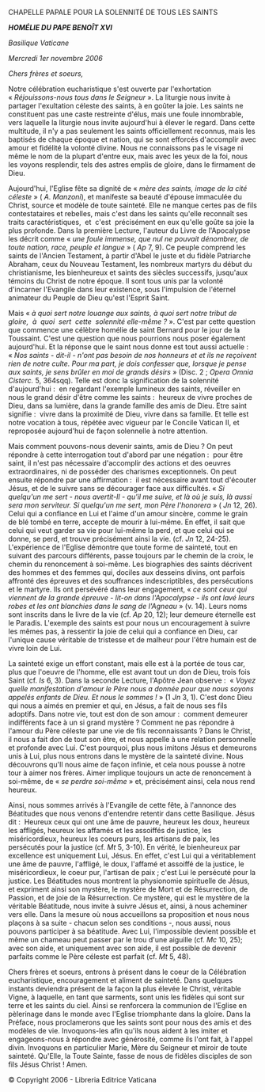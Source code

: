 CHAPELLE PAPALE POUR LA SOLENNITÉ DE TOUS LES SAINTS

***HOMÉLIE DU PAPE BENOÎT XVI***

*Basilique Vaticane*

*Mercredi 1er novembre 2006*

*Chers frères et soeurs,*

Notre célébration eucharistique s'est ouverte par l'exhortation « *Réjouissons-nous tous dans le Seigneur* ». La liturgie nous invite à partager l'exultation céleste des saints, à en goûter la joie. Les saints ne constituent pas une caste restreinte d'élus, mais une foule innombrable, vers laquelle la liturgie nous invite aujourd'hui à élever le regard. Dans cette multitude, il n'y a pas seulement les saints officiellement reconnus, mais les baptisés de chaque époque et nation, qui se sont efforcés d'accomplir avec amour et fidélité la volonté divine. Nous ne connaissons pas le visage ni même le nom de la plupart d'entre eux, mais avec les yeux de la foi, nous les voyons resplendir, tels des astres emplis de gloire, dans le firmament de Dieu.

Aujourd'hui, l'Eglise fête sa dignité de « *mère des saints, image de la cité céleste* » ( *A. Manzoni*), et manifeste sa beauté d'épouse immaculée du Christ, source et modèle de toute sainteté. Elle ne manque certes pas de fils contestataires et rebelles, mais c'est dans les saints qu'elle reconnaît ses traits caractéristiques,  et  c'est  précisément en eux qu'elle goûte sa joie la plus profonde. Dans la première Lecture, l'auteur du Livre de l'Apocalypse les décrit comme « *une foule immense, que nul ne pouvait dénombrer, de toute nation, race, peuple et langue* » ( *Ap* 7, 9). Ce peuple comprend les saints de l'Ancien Testament, à partir d'Abel le juste et du fidèle Patriarche Abraham, ceux du Nouveau Testament, les nombreux martyrs du début du christianisme, les bienheureux et saints des siècles successifs, jusqu'aux témoins du Christ de notre époque. Il sont tous unis par la volonté d'incarner l'Evangile dans leur existence, sous l'impulsion de l'éternel animateur du Peuple de Dieu qu'est l'Esprit Saint.

Mais « *à quoi sert notre louange aux saints, à quoi sert notre tribut de gloire,  à  quoi  sert  cette  solennité elle-même ?* ». C'est par cette question que commence une célèbre homélie de saint Bernard pour le jour de la Toussaint. C'est une question que nous pourrions nous poser également aujourd'hui. Et la réponse que le saint nous donne est tout aussi actuelle :  « *Nos saints - dit-il - n'ont pas besoin de nos honneurs et et ils ne reçoivent rien de notre culte. Pour ma part, je dois confesser que, lorsque je pense aux saints, je sens brûler en moi de grands désirs* » (Disc. 2 ; *Opera Omnia Cisterc.* 5, 364sqq). Telle est donc la signification de la solennité d'aujourd'hui :  en regardant l'exemple lumineux des saints, réveiller en nous le grand désir d'être comme les saints :  heureux de vivre proches de Dieu, dans sa lumière, dans la grande famille des amis de Dieu. Etre saint signifie :  vivre dans la proximité de Dieu, vivre dans sa famille. Et telle est notre vocation à tous, répétée avec vigueur par le Concile Vatican II, et reproposée aujourd'hui de façon solennelle à notre attention.

Mais comment pouvons-nous devenir saints, amis de Dieu ? On peut répondre à cette interrogation tout d'abord par une négation :  pour être saint, il n'est pas nécessaire d'accomplir des actions et des oeuvres extraordinaires, ni de posséder des charismes exceptionnels. On peut ensuite répondre par une affirmation :  il est nécessaire avant tout d'écouter Jésus, et de le suivre sans se décourager face aux difficultés. « *Si quelqu'un me sert - nous avertit-Il - qu'il me suive, et là où je suis, là aussi sera mon serviteur. Si quelqu'un me sert, mon Père l'honorera* » ( *Jn* 12, 26). Celui qui a confiance en Lui et l'aime d'un amour sincère, comme le grain de blé tombé en terre, accepte de mourir à lui-même. En effet, il sait que celui qui veut garder sa vie pour lui-même la perd, et que celui qui se donne, se perd, et trouve précisément ainsi la vie. (cf. *Jn* 12, 24-25). L'expérience de l'Eglise démontre que toute forme de sainteté, tout en suivant des parcours différents, passe toujours par le chemin de la croix, le chemin du renoncement à soi-même. Les biographies des saints décrivent des hommes et des femmes qui, dociles aux desseins divins, ont parfois affronté des épreuves et des souffrances indescriptibles, des persécutions et le martyre. Ils ont persévéré dans leur engagement, « *ce sont ceux qui viennent de la grande épreuve - lit-on dans l'Apocalypse - ils ont lavé leurs robes et les ont blanchies dans le sang de l'Agneau* » (v. 14). Leurs noms sont inscrits dans le livre de la vie (cf. *Ap* 20, 12); leur demeure éternelle est le Paradis. L'exemple des saints est pour nous un encouragement à suivre les mêmes pas, à ressentir la joie de celui qui a confiance en Dieu, car l'unique cause véritable de tristesse et de malheur pour l'être humain est de vivre loin de Lui.

La sainteté exige un effort constant, mais elle est à la portée de tous car, plus que l'oeuvre de l'homme, elle est avant tout un don de Dieu, trois fois Saint (cf. *Is* 6, 3). Dans la seconde Lecture, l'Apôtre Jean observe :  « *Voyez quelle manifestation d'amour le Père nous a donnée pour que nous soyons appelés enfants de Dieu. Et nous le sommes !* » (1 *Jn* 3, 1). C'est donc Dieu qui nous a aimés en premier et qui, en Jésus, a fait de nous ses fils adoptifs. Dans notre vie, tout est don de son amour :  comment demeurer indifférents face à un si grand mystère ? Comment ne pas répondre à l'amour du Père céleste par une vie de fils reconnaissants ? Dans le Christ, il nous a fait don de tout son être, et nous appelle à une relation personnelle et profonde avec Lui. C'est pourquoi, plus nous imitons Jésus et demeurons unis à Lui, plus nous entrons dans le mystère de la sainteté divine. Nous découvrons qu'Il nous aime de façon infinie, et cela nous pousse à notre tour à aimer nos frères. Aimer implique toujours un acte de renoncement à soi-même, de « *se perdre soi-même* » et, précisément ainsi, cela nous rend heureux.

Ainsi, nous sommes arrivés à l'Evangile de cette fête, à l'annonce des Béatitudes que nous venons d'entendre retentir dans cette Basilique. Jésus dit :  Heureux ceux qui ont une âme de pauvre, heureux les doux, heureux les affligés, heureux les affamés et les assoiffés de justice, les miséricordieux, heureux les coeurs purs, les artisans de paix, les persécutés pour la justice (cf. *Mt* 5, 3-10). En vérité, le bienheureux par excellence est uniquement Lui, Jésus. En effet, c'est Lui qui a véritablement une âme de pauvre, l'affligé, le doux, l'affamé et assoiffé de la justice, le miséricordieux, le coeur pur, l'artisan de paix ; c'est Lui le persécuté pour la justice. Les Béatitudes nous montrent la physionomie spirituelle de Jésus, et expriment ainsi son mystère, le mystère de Mort et de Résurrection, de Passion, et de joie de la Résurrection. Ce mystère, qui est le mystère de la véritable Béatitude, nous invite à suivre Jésus et, ainsi, à nous acheminer vers elle. Dans la mesure où nous accueillons sa proposition et nous nous plaçons à sa suite - chacun selon ses conditions -, nous aussi, nous pouvons participer à sa béatitude. Avec Lui, l'impossible devient possible et même un chameau peut passer par le trou d'une aiguille (cf. *Mc* 10, 25); avec son aide, et uniquement avec son aide, il est possible de devenir parfaits comme le Père céleste est parfait (cf. *Mt* 5, 48).

Chers frères et soeurs, entrons à présent dans le coeur de la Célébration eucharistique, encouragement et aliment de sainteté. Dans quelques instants deviendra présent de la façon la plus élevée le Christ, véritable Vigne, à laquelle, en tant que sarments, sont unis les fidèles qui sont sur terre et les saints du ciel. Ainsi se renforcera la communion de l'Eglise en pèlerinage dans le monde avec l'Eglise triomphante dans la gloire. Dans la Préface, nous proclamerons que les saints sont pour nous des amis et des modèles de vie. Invoquons-les afin qu'ils nous aident à les imiter et engageons-nous à répondre avec générosité, comme ils l'ont fait, à l'appel divin. Invoquons en particulier Marie, Mère du Seigneur et miroir de toute sainteté. Qu'Elle, la Toute Sainte, fasse de nous de fidèles disciples de son fils Jésus Christ ! Amen.

© Copyright 2006 - Libreria Editrice Vaticana